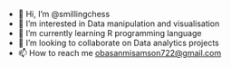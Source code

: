 - 👋 Hi, I’m @smillingchess
- 👀 I’m interested in Data manipulation and visualisation
- 🌱 I’m currently learning R programming language
- 💞️ I’m looking to collaborate on Data analytics projects
- 📫 How to reach me obasanmisamson722@gmail.com

<!---
smillingchess/smillingchess is a ✨ special ✨ repository because its `README.md` (this file) appears on your GitHub profile.
You can click the Preview link to take a look at your changes.
--->
